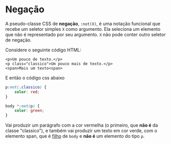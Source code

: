 # Negação

A pseudo-classe CSS de **negação**, `:not(X)`, é uma notação funcional que recebe um seletor simples `X` como argumento. Ela seleciona um elemento que não é representado por seu argumento. `X` não pode conter outro seletor de negação.

Considere o seguinte código HTML:

```markup
<p>Um pouco de texto.</p>
<p class="classico">Um pouco mais de texto.</p>
<span>Mais um texto<span>
```

E então o código css abaixo

```css
p:not(.classico) { 
    color: red;
}

body *:not(p) {
    color: green;
}
```

Vai produzir um parágrafo com a cor vermelha \(o primeiro, que **não é** da classe "classico"\), e também vai produzir um texto em cor verde, com o elemento span, que é [filho](filhos-e-descendentes.md) de `body` e **não é** um elemento do tipo `p`.

